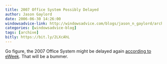 ```yaml
---
title: 2007 Office System Possibly Delayed
author: Jason Gaylord
date: 2006-06-30 14:26:00
windowsadvice-link: http://windowsadvice.com/blogs/jason_n_gaylord/archive/2006/06/30/19139.aspx
categories: [windowsadvice-blog]
tags: [archive]
bitly: https://bit.ly/2LXcAhL
---
```


Go figure, the 2007 Office System might be delayed again [according to eWeek](http://www.eweek.com/article2/0,1895,1983846,00.asp?kc=ewnws063006dtx1k0000599). That will be a bummer.